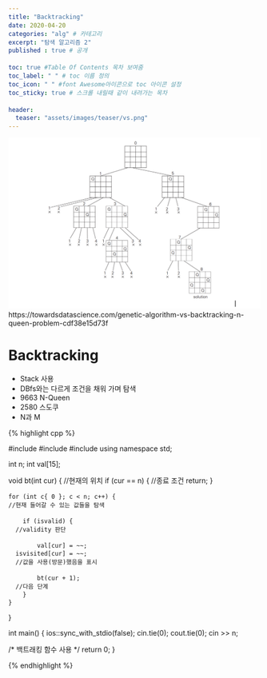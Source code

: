 ```yaml
---
title: "Backtracking"
date: 2020-04-20
categories: "alg" # 카테고리
excerpt: "탐색 알고리즘 2"
published : true # 공개

toc: true #Table Of Contents 목차 보여줌
toc_label: " " # toc 이름 정의
toc_icon: " " #font Awesome아이콘으로 toc 아이콘 설정
toc_sticky: true # 스크롤 내릴때 같이 내려가는 목차

header:
  teaser: "assets/images/teaser/vs.png"
---
```


<img src="/assets/images/post/alg/btk.png">
<span class="srclink">https://towardsdatascience.com/genetic-algorithm-vs-backtracking-n-queen-problem-cdf38e15d73f</span>



# Backtracking

- Stack 사용
- DBfs와는 다르게 조건을 채워 가며 탐색
- 9663 N-Queen
- 2580 스도쿠
- N과 M


{% highlight cpp %}

#include <iostream>
#include <algorithm>
#include <cmath>
using namespace std;

int n;
int val[15];

void bt(int cur) {
  //현재의 위치
	if (cur == n) {
    //종료 조건
		return;
	}

	for (int c{ 0 }; c < n; c++) {
    //현재 들어갈 수 있는 값들을 탐색

		if (isvalid) {
      //validity 판단

			val[cur] = ~~;
      isvisited[cur] = ~~;
      //값을 사용(방문)했음을 표시

			bt(cur + 1);
      //다음 단계
		}
	}
}


int main() {
	ios::sync_with_stdio(false); cin.tie(0); cout.tie(0);
	cin >> n;

  /*
  백트래킹 함수 사용
  */
	return 0;
}

{% endhighlight %}
